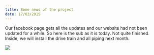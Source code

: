 ```yaml
---
title: Some news of the project
date: 17/03/2015
---
```


Our facebook page gets all the updates and our website had not been updated for a while. 
So here is the sub as it is today. Not quite finished. Inside, we will install the drive train and all piping next month. 

![](../images/viewNov.jpg)
